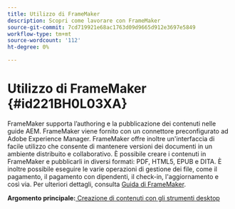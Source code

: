 ```yaml
---
title: Utilizzo di FrameMaker
description: Scopri come lavorare con FrameMaker
source-git-commit: 7cd719921e68ac1763d09d9665d912e3697e5849
workflow-type: tm+mt
source-wordcount: '112'
ht-degree: 0%

---
```



# Utilizzo di FrameMaker {#id221BH0L03XA}

FrameMaker supporta l’authoring e la pubblicazione dei contenuti nelle guide AEM. FrameMaker viene fornito con un connettore preconfigurato ad Adobe Experience Manager. FrameMaker offre inoltre un&#39;interfaccia di facile utilizzo che consente di mantenere versioni dei documenti in un ambiente distribuito e collaborativo. È possibile creare i contenuti in FrameMaker e pubblicarli in diversi formati: PDF, HTML5, EPUB e DITA. È inoltre possibile eseguire le varie operazioni di gestione dei file, come il pagamento, il pagamento con dipendenti, il check-in, l&#39;aggiornamento e così via. Per ulteriori dettagli, consulta [Guida di FrameMaker](https://help.adobe.com/en_US/framemaker/using/index.html).

**Argomento principale:**[ Creazione di contenuti con gli strumenti desktop](author-desktop-tools.md)

